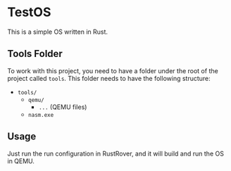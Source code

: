 # TestOS

This is a simple OS written in Rust.

## Tools Folder

To work with this project, you need to have a folder under the root of the project called `tools`. This folder needs to have the following structure:

- `tools/`
  - `qemu/`
    - `...` (QEMU files)
  - `nasm.exe`

## Usage

Just run the run configuration in RustRover, and it will build and run the OS in QEMU.